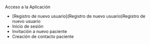Acceso a la Aplicación
* [Registro de nuevo usuario](Registro de nuevo usuario)Registro de nuevo usuario
* Inicio de sesión
* Invitación a nuevo paciente
* Creación de contacto paciente
